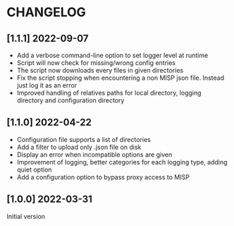 # CHANGELOG

## [1.1.1] 2022-09-07
- Add a verbose command-line option to set logger level at runtime
- Script will now check for missing/wrong config entries
- The script now downloads every files in given directories
- Fix the script stopping when encountering a non MISP json file. Instead just log it as an error
- Improved handling of relatives paths for local directory, logging directory and configuration directory


## [1.1.0] 2022-04-22
- Configuration file supports a list of directories
- Add a filter to upload only .json file on disk
- Display an error when incompatible options are given
- Improvement of logging, better categories for each logging type, adding quiet option
- Add a configuration option to bypass proxy access to MISP

## [1.0.0] 2022-03-31
Initial version
